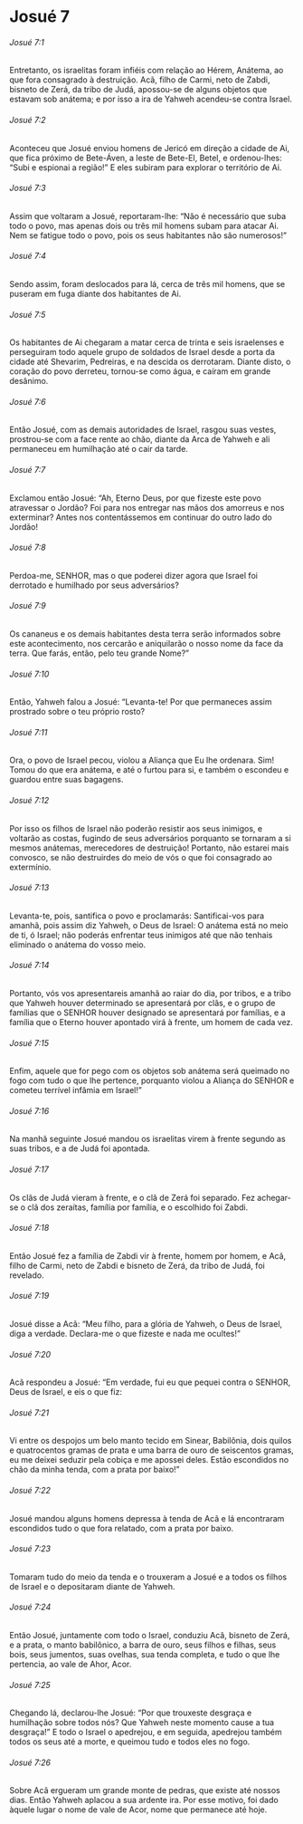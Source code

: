# Josué 7

###### Josué 7:1

Entretanto, os israelitas foram infiéis com relação ao Hérem, Anátema, ao que fora consagrado à destruição. Acã, filho de Carmi, neto de Zabdi, bisneto de Zerá, da tribo de Judá, apossou-se de alguns objetos que estavam sob anátema; e por isso a ira de Yahweh acendeu-se contra Israel.

###### Josué 7:2

Aconteceu que Josué enviou homens de Jericó em direção a cidade de Ai, que fica próximo de Bete-Áven, a leste de Bete-El, Betel, e ordenou-lhes: “Subi e espionai a região!” E eles subiram para explorar o território de Ai.

###### Josué 7:3

Assim que voltaram a Josué, reportaram-lhe: “Não é necessário que suba todo o povo, mas apenas dois ou três mil homens subam para atacar Ai. Nem se fatigue todo o povo, pois os seus habitantes não são numerosos!”

###### Josué 7:4

Sendo assim, foram deslocados para lá, cerca de três mil homens, que se puseram em fuga diante dos habitantes de Ai.

###### Josué 7:5

Os habitantes de Ai chegaram a matar cerca de trinta e seis israelenses e perseguiram todo aquele grupo de soldados de Israel desde a porta da cidade até Shevarim, Pedreiras, e na descida os derrotaram. Diante disto, o coração do povo derreteu, tornou-se como água, e caíram em grande desânimo.

###### Josué 7:6

Então Josué, com as demais autoridades de Israel, rasgou suas vestes, prostrou-se com a face rente ao chão, diante da Arca de Yahweh e ali permaneceu em humilhação até o cair da tarde.

###### Josué 7:7

Exclamou então Josué: “Ah, Eterno Deus, por que fizeste este povo atravessar o Jordão? Foi para nos entregar nas mãos dos amorreus e nos exterminar? Antes nos contentássemos em continuar do outro lado do Jordão!

###### Josué 7:8

Perdoa-me, SENHOR, mas o que poderei dizer agora que Israel foi derrotado e humilhado por seus adversários?

###### Josué 7:9

Os cananeus e os demais habitantes desta terra serão informados sobre este acontecimento, nos cercarão e aniquilarão o nosso nome da face da terra. Que farás, então, pelo teu grande Nome?”

###### Josué 7:10

Então, Yahweh falou a Josué: “Levanta-te! Por que permaneces assim prostrado sobre o teu próprio rosto?

###### Josué 7:11

Ora, o povo de Israel pecou, violou a Aliança que Eu lhe ordenara. Sim! Tomou do que era anátema, e até o furtou para si, e também o escondeu e guardou entre suas bagagens.

###### Josué 7:12

Por isso os filhos de Israel não poderão resistir aos seus inimigos, e voltarão as costas, fugindo de seus adversários porquanto se tornaram a si mesmos anátemas, merecedores de destruição! Portanto, não estarei mais convosco, se não destruirdes do meio de vós o que foi consagrado ao extermínio.

###### Josué 7:13

Levanta-te, pois, santifica o povo e proclamarás: Santificai-vos para amanhã, pois assim diz Yahweh, o Deus de Israel: O anátema está no meio de ti, ó Israel; não poderás enfrentar teus inimigos até que não tenhais eliminado o anátema do vosso meio.

###### Josué 7:14

Portanto, vós vos apresentareis amanhã ao raiar do dia, por tribos, e a tribo que Yahweh houver determinado se apresentará por clãs, e o grupo de famílias que o SENHOR houver designado se apresentará por famílias, e a família que o Eterno houver apontado virá à frente, um homem de cada vez.

###### Josué 7:15

Enfim, aquele que for pego com os objetos sob anátema será queimado no fogo com tudo o que lhe pertence, porquanto violou a Aliança do SENHOR e cometeu terrível infâmia em Israel!”

###### Josué 7:16

Na manhã seguinte Josué mandou os israelitas virem à frente segundo as suas tribos, e a de Judá foi apontada.

###### Josué 7:17

Os clãs de Judá vieram à frente, e o clã de Zerá foi separado. Fez achegar-se o clã dos zeraítas, família por família, e o escolhido foi Zabdi.

###### Josué 7:18

Então Josué fez a família de Zabdi vir à frente, homem por homem, e Acã, filho de Carmi, neto de Zabdi e bisneto de Zerá, da tribo de Judá, foi revelado.

###### Josué 7:19

Josué disse a Acã: “Meu filho, para a glória de Yahweh, o Deus de Israel, diga a verdade. Declara-me o que fizeste e nada me ocultes!”

###### Josué 7:20

Acã respondeu a Josué: “Em verdade, fui eu que pequei contra o SENHOR, Deus de Israel, e eis o que fiz:

###### Josué 7:21

Vi entre os despojos um belo manto tecido em Sinear, Babilônia, dois quilos e quatrocentos gramas de prata e uma barra de ouro de seiscentos gramas, eu me deixei seduzir pela cobiça e me apossei deles. Estão escondidos no chão da minha tenda, com a prata por baixo!”

###### Josué 7:22

Josué mandou alguns homens depressa à tenda de Acã e lá encontraram escondidos tudo o que fora relatado, com a prata por baixo.

###### Josué 7:23

Tomaram tudo do meio da tenda e o trouxeram a Josué e a todos os filhos de Israel e o depositaram diante de Yahweh.

###### Josué 7:24

Então Josué, juntamente com todo o Israel, conduziu Acã, bisneto de Zerá, e a prata, o manto babilônico, a barra de ouro, seus filhos e filhas, seus bois, seus jumentos, suas ovelhas, sua tenda completa, e tudo o que lhe pertencia, ao vale de Ahor, Acor.

###### Josué 7:25

Chegando lá, declarou-lhe Josué: “Por que trouxeste desgraça e humilhação sobre todos nós? Que Yahweh neste momento cause a tua desgraça!” E todo o Israel o apedrejou, e em seguida, apedrejou também todos os seus até a morte, e queimou tudo e todos eles no fogo.

###### Josué 7:26

Sobre Acã ergueram um grande monte de pedras, que existe até nossos dias. Então Yahweh aplacou a sua ardente ira. Por esse motivo, foi dado àquele lugar o nome de vale de Acor, nome que permanece até hoje.

